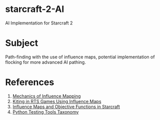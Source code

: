 # starcraft-2-AI
AI Implementation for Starcraft 2

# Subject
Path-finding with the use of influence maps, potential implementation of flocking for more advanced AI pathing.
	
# References
1. [Mechanics of Influence Mapping](http://aigamedev.com/open/tutorial/influence-map-mechanics/)
2. [Kiting in RTS Games Using Influence Maps](http://nova.wolfwork.com/papers/Kiting_RTS_Influence_Maps.pdf)
3. [Influence Maps and Objective Functions in Starcraft](https://arxiv.org/pdf/1803.02943.pdf)
4. [Python Testing Tools Taxonomy](https://pythonhosted.org/testing/)
